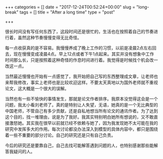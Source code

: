 +++
categories = []
date = "2017-12-24T00:52:24+00:00"
slug = "long-break"
tags = []
title = "After a long time"
type = "post"

+++

很长时间没有写任何东西了，这段时间还是很忙的，生活也在按照着自己的节奏进行着，虽然这种节奏慢慢变得无比奇怪。

每一点收获真的是不容易。我慢慢养成了晚上工作的习惯，以前是凌晨2点左右回去，现在慢慢变成凌晨4点。早上12点或者下午1点起来。其实并没有想象中工作时间那么长，只是按照着这种奇怪的作息时间进行着。我觉得是时候找个机会改一改这一点。

当然最近慢慢也开始有一点感觉了，我开始把自己写的东西整理成文章，让老师也来帮我修改，事实上老师也是比较欢迎这样。不要太天真地以为国外老师就不重视论文，这大概是一个很大的误解。

当然也有一些不愉快的事情发生，那就是论文作者排序。我原本没觉得这会是一个问题，我太小看刘老师了。真的是特别让人失望，无语，她真的是一个无比典型的中国老师，不管自己有多少贡献，还是自私地想当所有论文的通讯作者。为了达到这个目的，找一堆理由，说是为了我好。我其实特别明白她所有想说的，又不敢直接激怒她。其实我在很早以前就已经不依赖与她了，因为我发现她不太可能在我的研究中发挥多大的作用。每次讨论都没办法深入到模型的具体内容中，都只是围绕着一些不重要的部分讨论。自己的研究还是只有自己负责。

今后的研究还是要靠自己，自己去找可能解答遇到问题的人，也特别感谢那些能解答我疑问的人。
